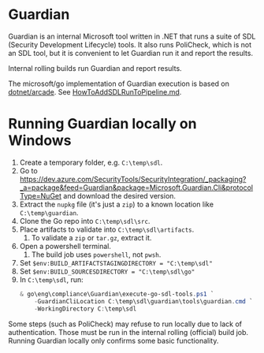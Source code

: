 # Guardian

Guardian is an internal Microsoft tool written in .NET that runs a suite of SDL (Security Development Lifecycle) tools. It also runs PoliCheck, which is not an SDL tool, but it is convenient to let Guardian run it and report the results.

Internal rolling builds run Guardian and report results.

The microsoft/go implementation of Guardian execution is based on [dotnet/arcade](https://github.com/dotnet/arcade). See [HowToAddSDLRunToPipeline.md](https://github.com/dotnet/arcade/blob/main/Documentation/HowToAddSDLRunToPipeline.md).

# Running Guardian locally on Windows

1. Create a temporary folder, e.g. `C:\temp\sdl`.
1. Go to
    https://dev.azure.com/SecurityTools/SecurityIntegration/_packaging?_a=package&feed=Guardian&package=Microsoft.Guardian.Cli&protocolType=NuGet
    and download the desired version.
1. Extract the `nupkg` file (it's just a `zip`) to a known location like `C:\temp\guardian`.
1. Clone the Go repo into `C:\temp\sdl\src`.
1. Place artifacts to validate into `C:\temp\sdl\artifacts`.
    1. To validate a `zip` or `tar.gz`, extract it.
1. Open a powershell terminal.
    1. The build job uses `powershell`, not `pwsh`.
1. Set `$env:BUILD_ARTIFACTSTAGINGDIRECTORY = "C:\temp\sdl"`
1. Set `$env:BUILD_SOURCESDIRECTORY = "C:\temp\sdl\go"`
1. In `C:\temp\sdl`, run:
    ```powershell
    & go\eng\compliance\Guardian\execute-go-sdl-tools.ps1 `
        -GuardianCliLocation C:\temp\sdl\guardian\tools\guardian.cmd `
        -WorkingDirectory C:\temp\sdl
    ```

Some steps (such as PoliCheck) may refuse to run locally due to lack of authentication. Those must be run in the internal rolling (official) build job. Running Guardian locally only confirms some basic functionality.
